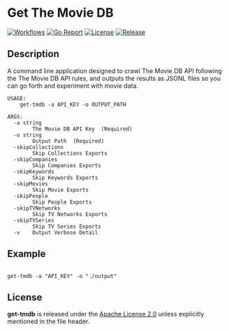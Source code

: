 # Get The Movie DB

[![Workflows](https://github.com/wintermi/get-tmdb/workflows/Go/badge.svg)](https://github.com/wintermi/get-tmdb/actions/workflows/go.yml)
[![Go Report](https://goreportcard.com/badge/github.com/wintermi/get-tmdb)](https://goreportcard.com/report/github.com/wintermi/get-tmdb)
[![License](https://img.shields.io/github/license/wintermi/get-tmdb.svg)](https://github.com/wintermi/get-tmdb/blob/main/LICENSE)
[![Release](https://img.shields.io/github/v/release/wintermi/get-tmdb?include_prereleases)](https://github.com/wintermi/get-tmdb/releases)

## Description

A command line application designed to crawl The Movie DB API following the The Movie DB API rules, and outputs the results as JSONL files so you can go forth and experiment with movie data.

```
USAGE:
    get-tmdb -a API_KEY -o OUTPUT_PATH

ARGS:
  -a string
        The Movie DB API Key  (Required)
  -o string
        Output Path  (Required)
  -skipCollections
        Skip Collections Exports
  -skipCompanies
        Skip Companies Exports
  -skipKeywords
        Skip Keywords Exports
  -skipMovies
        Skip Movie Exports
  -skipPeople
        Skip People Exports
  -skipTVNetworks
        Skip TV Networks Exports
  -skipTVSeries
        Skip TV Series Exports
  -v    Output Verbose Detail
```

## Example

```

get-tmdb -a "API_KEY" -o "./output"

```

## License

**get-tmdb** is released under the [Apache License 2.0](https://github.com/wintermi/get-tmdb/blob/main/LICENSE) unless explicitly mentioned in the file header.
